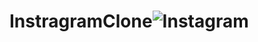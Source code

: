 # InstragramClone![Instagram](https://user-images.githubusercontent.com/91129050/221355600-34fb2f96-2f40-4ac5-ad89-c2494301b29b.jpeg)
